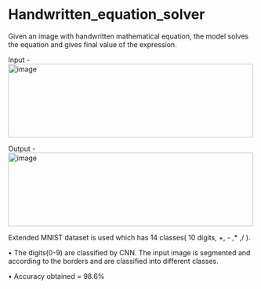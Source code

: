 # Handwritten_equation_solver
Given an image with handwritten mathematical equation, the model solves the equation and gives final value of the expression.

Input -
<br>
<img width="500" height="150" alt="image" src="https://github.com/shreya-malraju/Handwritten_equation_solver/assets/132793649/8738f3c2-0b20-43e3-9175-31ecc044a0d6">

Output -
<br>
<img width="500" height="150" alt="image" src="https://github.com/shreya-malraju/Handwritten_equation_solver/assets/132793649/b1e07c90-4e2e-4331-9909-48065d4879eb">


Extended MNIST dataset is used which has 14 classes( 10 digits, +, - ,* ,/ ).

• The digits(0-9) are classified by CNN. The input image is segmented and according to the borders and are classified into different classes.

• Accuracy obtained = 98.6%
